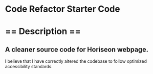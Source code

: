 # Code Refactor Starter Code

# == Description ==

## A cleaner source code for Horiseon webpage.
 I believe that I have correctly altered the codebase to follow optimized accessibility standards
